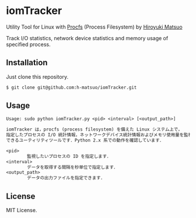 # iomTracker

Utility Tool for Linux with [Procfs](https://en.wikipedia.org/wiki/Procfs) (Process Filesystem) by [Hiroyuki Matsuo](http://sdl.ist.osaka-u.ac.jp/~h-matsuo/)

Track I/O statistics, network device statistics and memory usage of specified process.

## Installation

Just clone this repository.

```bash
$ git clone git@github.com:h-matsuo/iomTracker.git
```

## Usage

```txt
Usage: sudo python iomTracker.py <pid> <interval> [<output_path>]

iomTracker は，procfs (process filesystem) を備えた Linux システム上で，
指定したプロセスの I/O 統計情報，ネットワークデバイス統計情報およびメモリ使用量を監視することが
できるユーティリティツールです．Python 2.x 系での動作を確認しています．

<pid>
        監視したいプロセスの ID を指定します．
<interval>
        データを取得する間隔を秒単位で指定します．
<output_path>
        データの出力ファイルを指定できます．
```

## License

MIT License.
